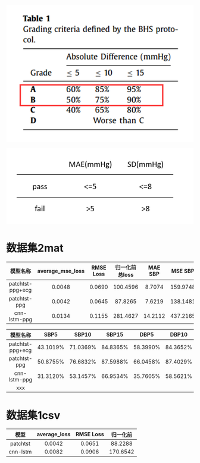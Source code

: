 

![BHS.png](image/BHS.png)

![AAMI.png](image/AAMI.png)

# 数据集2mat

|       模型名称       | average_mse_loss | RMSE Loss | 归一化前总loss | MAE SBP  |  MSE SBP  |   SD_SBP    | MAE DBP  |  MSE DBP  |  SD_DBP  | 
|:----------------:|:----------------:|:---------:|:---------:|:--------:|:---------:|:-----------:|:--------:|:---------:|:--------:|
| patchtst-ppg+ecg |      0.0048      |  0.0690   | 100.4596  |  8.7074  | 159.9748  |   9.1281    |  5.7956  |  81.5585  |  7.2161  | 
|   patchtst-ppg   |      0.0042      |  0.0645   |  87.8265  |  7.6219  | 138.1481  |   8.8635    |  5.1728  |  77.4795  |  7.3165  | 
|  cnn-lstm-ppg    |     0.0134       |  0.1155   | 281.4627  | 14.2112  | 437.2165  |   15.4965   | 11.9072  | 303.5553  | 12.4827  | 

|       模型名称       |   SBP5    |   SBP10   |   SBP15   |   DBP5    |   DBP10   |   DBP15   |
|:----------------:|:---------:|:---------:|:---------:|:---------:|:---------:|:---------:| 
| patchtst-ppg+ecg | 43.1019%  | 71.0369%  | 84.8365%  | 58.3990%  | 84.3652%  | 92.5187%  |
|   patchtst-ppg   | 50.8755%  | 76.6832%  | 87.5988%  | 66.0458%  | 87.4029%  | 93.6918%  |
|   cnn-lstm-ppg   | 31.3120%  | 53.1457%  | 66.9534%  | 35.7605%  | 58.5621%  | 71.9409%  |
|       xxx        |           |           |           |           |           |           |


# 数据集1csv


|    模型     | average_loss | RMSE Loss |   归一化前   |
|:---------:|:------------:|:---------:|:--------:|
| patchtst  |   0.0042     |  0.0651   | 88.2288  |
| cnn-lstm  |    0.0082    |  0.0906   | 170.6542 |
